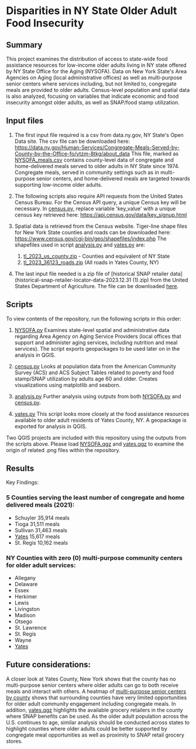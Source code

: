 # Disparities in NY State Older Adult Food Insecurity 
## Summary

This project examines the distribution of access to state-wide food assistance resources for low-income older adults living in NY state offered by NY State Office for the Aging (NYSOFA). Data on New York State's Area Agencies on Aging  (local administrative offices) as well as multi-purpose senior centers where services including, but not limited to, congregate meals are provided to older adults. 
Census-level population and spatial data is also analyzed, focusing on variables that indicate economic and food insecurity amongst older adults, as well as SNAP/food stamp utilization.

## Input files 
1. The first input file required is a csv from data.ny.gov, NY State's Open Data site. The csv file can be downloaded here: https://data.ny.gov/Human-Services/Congregate-Meals-Served-by-County-by-the-Office-fo/ytzm-8tkg/about_data
This file, marked as [NYSOFA_meals.csv](NYSOFA_Meals.csv) contains county-level data of congregate and home-delivered meals served to older adults in NY State since 1974. Congregate meals, served in community settings such as in multi-purpose senior centers, and home-delivered meals are targeted towards supporting low-income older adults. 

2. The following scripts also require API requests from the United States Census Bureau. For the Census API query, a unique Census key will be necessary. In [census.py](census.py), replace variable 'key_value' with a unique census key retrieved here: https://api.census.gov/data/key_signup.html

3. Spatial data is retrieved from the Census website. Tiger-line shape files for New York State counties and roads can be downloaded here: https://www.census.gov/cgi-bin/geo/shapefiles/index.php
The shapefiles used in script [analysis.py](analysis.py) and [yates.py](yates.py) are: 
    1. [tl_2023_us_county.zip](tl_2023_us_county.zip) - Counties and equivalent of NY State 
    2. [tl_2023_36123_roads.zip](tl_2023_36123_roads.zip) (All roads in Yates County, NY)

4. The last input file needed is a zip file of [historical SNAP retailer data](historical-snap-retailer-locator-data-2023.12.31 (1).zip) from the United States Department of Agriculture. The file can be downloaded [here](https://www.fns.usda.gov/snap/retailer/historicaldata).

## Scripts 
To view contents of the repository, run the following scripts in this order: 
1. [NYSOFA.py](NYSOFA.py)
Examines state-level spatial and administrative data regarding Area Agency on Aging Service Providers (local offices that support and administer aging services, including nutrition and meal services). 
The script exports geopackages to be used later on in the analysis in QGIS. 

2. [census.py](census.py)
Looks at population data from the American Community Survey (ACS) and ACS Subject Tables related to poverty and food stamp/SNAP utilization by adults age 60 and older. 
Creates visualizations using matplotlib and seaborn.  

3. [analysis.py](analysis.py)
Further analysis using outputs from both [NYSOFA.py](NYSOFA.py) and [census.py](census.py). 

4. [yates.py](yates.py) This script looks more closely at the food assistance resources available to older adult residents of Yates County, NY. A geopackage is exported for analysis in QGIS. 

Two QGIS projects are included with this repository using the outputs from the scripts above. Please load [NYSOFA.qgz](NYSOFA.qgz) and [yates.qgz](yates.qgz) to examine the origin of related .png files within the repository. 

## Results
Key Findings:

### 5 Counties serving the least number of congregate and home delivered meals (2021): 
- Schuyler     35,914 meals
- Tioga        31,511 meals 
- Sullivan     31,463 meals
- [Yates](yates.py) 15,617 meals
- St. Regis    10,162 meals

### NY Counties with zero (0) multi-purpose community centers for older adult services:
- Allegany
- Delaware
- Essex
- Herkimer
- Lewis
- Livingston
- Madison
- Otsego
- St. Lawrence
- St. Regis
- Wayne
- [Yates](yates.py)


## Future considerations: 
A closer look at Yates County, New York shows that the county has no multi-purpose senior centers where older adults can go to both receive meals and interact with others. A heatmap of [multi-purpose senior centers by county](heatmapofcommunitysites.png) shows that surrounding counties have very limited opportunities for older adult community engagement including congregate meals. In addition, [yates.qgz](yates.qgz) highlights the available grocery retailers in the county where SNAP benefits can be used. As the older adult population across the U.S. continues to age, similar analysis should be conducted across states to highlight counties where older adults could be better supported by congregate meal opportunities as well as proximity to SNAP retail grocery stores. 


